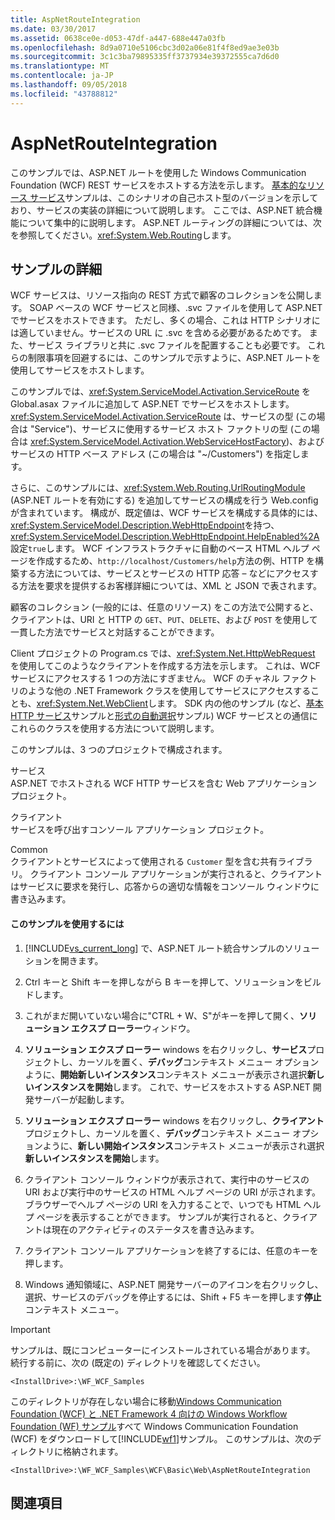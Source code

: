 ```yaml
---
title: AspNetRouteIntegration
ms.date: 03/30/2017
ms.assetid: 0638ce0e-d053-47df-a447-688e447a03fb
ms.openlocfilehash: 8d9a0710e5106cbc3d02a06e81f4f8ed9ae3e03b
ms.sourcegitcommit: 3c1c3ba79895335ff3737934e39372555ca7d6d0
ms.translationtype: MT
ms.contentlocale: ja-JP
ms.lasthandoff: 09/05/2018
ms.locfileid: "43788812"
---
```

# <a name="aspnetrouteintegration"></a>AspNetRouteIntegration
このサンプルでは、ASP.NET ルートを使用した Windows Communication Foundation (WCF) REST サービスをホストする方法を示します。 [基本的なリソース サービス](../../../../docs/framework/wcf/samples/basic-resource-service.md)サンプルは、このシナリオの自己ホスト型のバージョンを示しており、サービスの実装の詳細について説明します。 ここでは、ASP.NET 統合機能について集中的に説明します。 ASP.NET ルーティングの詳細については、次を参照してください。<xref:System.Web.Routing>します。  
  
## <a name="sample-details"></a>サンプルの詳細  
 WCF サービスは、リソース指向の REST 方式で顧客のコレクションを公開します。 SOAP ベースの WCF サービスと同様、.svc ファイルを使用して ASP.NET でサービスをホストできます。 ただし、多くの場合、これは HTTP シナリオには適していません。サービスの URL に .svc を含める必要があるためです。 また、サービス ライブラリと共に .svc ファイルを配置することも必要です。 これらの制限事項を回避するには、このサンプルで示すように、ASP.NET ルートを使用してサービスをホストします。  
  
 このサンプルでは、<xref:System.ServiceModel.Activation.ServiceRoute> を Global.asax ファイルに追加して ASP.NET でサービスをホストします。 <xref:System.ServiceModel.Activation.ServiceRoute> は、サービスの型 (この場合は "Service")、サービスに使用するサービス ホスト ファクトリの型 (この場合は <xref:System.ServiceModel.Activation.WebServiceHostFactory>)、およびサービスの HTTP ベース アドレス (この場合は "~/Customers") を指定します。  
  
 さらに、このサンプルには、<xref:System.Web.Routing.UrlRoutingModule> (ASP.NET ルートを有効にする) を追加してサービスの構成を行う Web.config が含まれています。 構成が、既定値は、WCF サービスを構成する具体的には、<xref:System.ServiceModel.Description.WebHttpEndpoint>を持つ、<xref:System.ServiceModel.Description.WebHttpEndpoint.HelpEnabled%2A>設定`true`します。 WCF インフラストラクチャに自動のベース HTML ヘルプ ページを作成するため、`http://localhost/Customers/help`方法の例、HTTP を構築する方法については、サービスとサービスの HTTP 応答 – などにアクセスする方法を要求を提供するお客様詳細については、XML と JSON で表されます。  
  
 顧客のコレクション (一般的には、任意のリソース) をこの方法で公開すると、クライアントは、URI と HTTP の `GET`、`PUT`、`DELETE`、および `POST` を使用して一貫した方法でサービスと対話することができます。  
  
 Client プロジェクトの Program.cs では、<xref:System.Net.HttpWebRequest> を使用してこのようなクライアントを作成する方法を示します。 これは、WCF サービスにアクセスする 1 つの方法にすぎません。 WCF のチャネル ファクトリのような他の .NET Framework クラスを使用してサービスにアクセスすることも、<xref:System.Net.WebClient>します。 SDK 内の他のサンプル (など、[基本 HTTP サービス](../../../../docs/framework/wcf/samples/basic-http-service.md)サンプルと[形式の自動選択](../../../../docs/framework/wcf/samples/automatic-format-selection.md)サンプル) WCF サービスとの通信にこれらのクラスを使用する方法について説明します。  
  
 このサンプルは、3 つのプロジェクトで構成されます。  
  
 サービス  
 ASP.NET でホストされる WCF HTTP サービスを含む Web アプリケーション プロジェクト。  
  
 クライアント  
 サービスを呼び出すコンソール アプリケーション プロジェクト。  
  
 Common  
 クライアントとサービスによって使用される `Customer` 型を含む共有ライブラリ。 クライアント コンソール アプリケーションが実行されると、クライアントはサービスに要求を発行し、応答からの適切な情報をコンソール ウィンドウに書き込みます。  
  
#### <a name="to-use-this-sample"></a>このサンプルを使用するには  
  
1.  [!INCLUDE[vs_current_long](../../../../includes/vs-current-long-md.md)] で、ASP.NET ルート統合サンプルのソリューションを開きます。  
  
2.  Ctrl キーと Shift キーを押しながら B キーを押して、ソリューションをビルドします。  
  
3.  これがまだ開いていない場合に"CTRL + W、S"がキーを押して開く、**ソリューション エクスプ ローラー**ウィンドウ。  
  
4.  **ソリューション エクスプ ローラー** windows を右クリックし、**サービス**プロジェクトし、カーソルを置く、**デバッグ**コンテキスト メニュー オプションように、**開始新しいインスタンス**コンテキスト メニューが表示され選択**新しいインスタンスを開始**します。  これで、サービスをホストする ASP.NET 開発サーバーが起動します。  
  
5.  **ソリューション エクスプ ローラー** windows を右クリックし、**クライアント**プロジェクトし、カーソルを置く、**デバッグ**コンテキスト メニュー オプションように、**新しい開始インスタンス**コンテキスト メニューが表示され選択**新しいインスタンスを開始**します。  
  
6.  クライアント コンソール ウィンドウが表示されて、実行中のサービスの URI および実行中のサービスの HTML ヘルプ ページの URI が示されます。 ブラウザーでヘルプ ページの URI を入力することで、いつでも HTML ヘルプ ページを表示することができます。 サンプルが実行されると、クライアントは現在のアクティビティのステータスを書き込みます。  
  
7.  クライアント コンソール アプリケーションを終了するには、任意のキーを押します。  
  
8.  Windows 通知領域に、ASP.NET 開発サーバーのアイコンを右クリックし、選択、サービスのデバッグを停止するには、Shift + F5 キーを押します**停止**コンテキスト メニュー。  
  
> [!IMPORTANT]
>  サンプルは、既にコンピューターにインストールされている場合があります。 続行する前に、次の (既定の) ディレクトリを確認してください。  
>   
>  `<InstallDrive>:\WF_WCF_Samples`  
>   
>  このディレクトリが存在しない場合に移動[Windows Communication Foundation (WCF) と .NET Framework 4 向けの Windows Workflow Foundation (WF) サンプル](https://go.microsoft.com/fwlink/?LinkId=150780)すべて Windows Communication Foundation (WCF) をダウンロードして[!INCLUDE[wf1](../../../../includes/wf1-md.md)]サンプル。 このサンプルは、次のディレクトリに格納されます。  
>   
>  `<InstallDrive>:\WF_WCF_Samples\WCF\Basic\Web\AspNetRouteIntegration`  
  
## <a name="see-also"></a>関連項目
